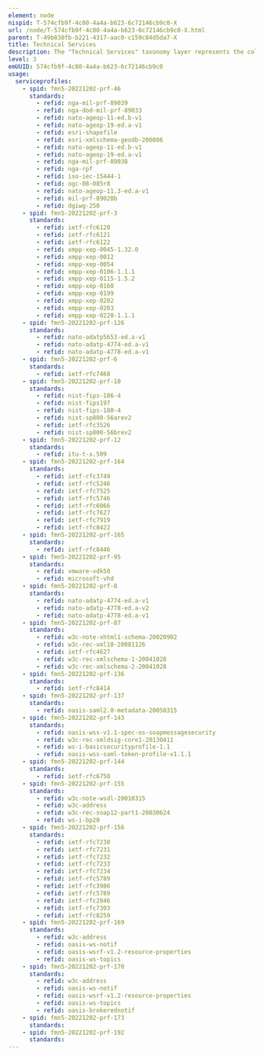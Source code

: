 ```yaml
---
element: node
nispid: T-574cfb9f-4c80-4a4a-b623-6c72146cb9c0-X
url: /node/T-574cfb9f-4c80-4a4a-b623-6c72146cb9c0-X.html
parent: T-49b838fb-b221-4317-aac0-c159c84d5da7-X
title: Technical Services
description: The "Technical Services" taxonomy layer represents the collection of services with requirements for software and hardware functionalities that can be reused for different purposes, together with the policies that should control their usage. These requirements are derived from the operational needs expressed by the collection of User-Facing Capabilities. Inherently, the Technical Services must support all Mission Types and Operational Capabilities. Technical Services are implemented in a federated model that allows multiple Service Providers to jointly provide a robust and secure platform on top of which powerful User Applications can be run. Thus the Technical Services provide the foundation for the NATO Network Enabled Capability (NNEC). They must implement agreed and open standards, must exhibit plug-and-play properties, and must be transparent to operational users. The complete collection of Technical Services is sometimes referred to as the "Technical Services Framework" (TSF) or "NNEC Services Framework" (NSF).
level: 3
emUUID: 574cfb9f-4c80-4a4a-b623-6c72146cb9c0
usage:
  serviceprofiles:
    - spid: fmn5-20221202-prf-46
      standards:
        - refid: nga-mil-prf-89039
        - refid: nga-dod-mil-prf-89033
        - refid: nato-ageop-11-ed.b-v1
        - refid: nato-ageop-19-ed.a-v1
        - refid: esri-shapefile
        - refid: esri-xmlschema-geodb-200806
        - refid: nato-ageop-11-ed.b-v1
        - refid: nato-ageop-19-ed.a-v1
        - refid: nga-mil-prf-89038
        - refid: nga-rpf
        - refid: iso-iec-15444-1
        - refid: ogc-08-085r8
        - refid: nato-ageop-11.3-ed.a-v1
        - refid: mil-prf-89020b
        - refid: dgiwg-250
    - spid: fmn5-20221202-prf-3
      standards:
        - refid: ietf-rfc6120
        - refid: ietf-rfc6121
        - refid: ietf-rfc6122
        - refid: xmpp-xep-0045-1.32.0
        - refid: xmpp-xep-0012
        - refid: xmpp-xep-0054
        - refid: xmpp-xep-0106-1.1.1
        - refid: xmpp-xep-0115-1.5.2
        - refid: xmpp-xep-0160
        - refid: xmpp-xep-0199
        - refid: xmpp-xep-0202
        - refid: xmpp-xep-0203
        - refid: xmpp-xep-0220-1.1.1
    - spid: fmn5-20221202-prf-126
      standards:
        - refid: nato-adatp5653-ed.a-v1
        - refid: nato-adatp-4774-ed.a-v1
        - refid: nato-adatp-4778-ed.a-v1
    - spid: fmn5-20221202-prf-6
      standards:
        - refid: ietf-rfc7468
    - spid: fmn5-20221202-prf-10
      standards:
        - refid: nist-fips-186-4
        - refid: nist-fips197
        - refid: nist-fips-180-4
        - refid: nist-sp800-56arev2
        - refid: ietf-rfc3526
        - refid: nist-sp800-56brev2
    - spid: fmn5-20221202-prf-12
      standards:
        - refid: itu-t-x.509
    - spid: fmn5-20221202-prf-164
      standards:
        - refid: ietf-rfc3749
        - refid: ietf-rfc5246
        - refid: ietf-rfc7525
        - refid: ietf-rfc5746
        - refid: ietf-rfc6066
        - refid: ietf-rfc7627
        - refid: ietf-rfc7919
        - refid: ietf-rfc8422
    - spid: fmn5-20221202-prf-165
      standards:
        - refid: ietf-rfc8446
    - spid: fmn5-20221202-prf-95
      standards:
        - refid: vmware-vdk50
        - refid: microsoft-vhd
    - spid: fmn5-20221202-prf-8
      standards:
        - refid: nato-adatp-4774-ed.a-v1
        - refid: nato-adatp-4778-ed.a-v2
        - refid: nato-adatp-4778-ed.a-v1
    - spid: fmn5-20221202-prf-87
      standards:
        - refid: w3c-note-xhtml1-schema-20020902
        - refid: w3c-rec-xml10-20081126
        - refid: ietf-rfc4627
        - refid: w3c-rec-xmlschema-1-20041028
        - refid: w3c-rec-xmlschema-2-20041028
    - spid: fmn5-20221202-prf-136
      standards:
        - refid: ietf-rfc8414
    - spid: fmn5-20221202-prf-137
      standards:
        - refid: oasis-saml2.0-metadata-20050315
    - spid: fmn5-20221202-prf-143
      standards:
        - refid: oasis-wss-v1.1-spec-os-soapmessagesecurity
        - refid: w3c-rec-xmldsig-core1-20130411
        - refid: ws-i-basicsecurityprofile-1.1
        - refid: oasis-wss-saml-token-profile-v1.1.1
    - spid: fmn5-20221202-prf-144
      standards:
        - refid: ietf-rfc6750
    - spid: fmn5-20221202-prf-155
      standards:
        - refid: w3c-note-wsdl-20010315
        - refid: w3c-address
        - refid: w3c-rec-soap12-part1-20030624
        - refid: ws-i-bp20
    - spid: fmn5-20221202-prf-156
      standards:
        - refid: ietf-rfc7230
        - refid: ietf-rfc7231
        - refid: ietf-rfc7232
        - refid: ietf-rfc7233
        - refid: ietf-rfc7234
        - refid: ietf-rfc5789
        - refid: ietf-rfc3986
        - refid: ietf-rfc5789
        - refid: ietf-rfc2046
        - refid: ietf-rfc7303
        - refid: ietf-rfc8259
    - spid: fmn5-20221202-prf-169
      standards:
        - refid: w3c-address
        - refid: oasis-ws-notif
        - refid: oasis-wsrf-v1.2-resource-properties
        - refid: oasis-ws-topics
    - spid: fmn5-20221202-prf-170
      standards:
        - refid: w3c-address
        - refid: oasis-ws-notif
        - refid: oasis-wsrf-v1.2-resource-properties
        - refid: oasis-ws-topics
        - refid: oasis-brokerednotif
    - spid: fmn5-20221202-prf-173
      standards:
    - spid: fmn5-20221202-prf-192
      standards:
---
```

